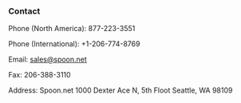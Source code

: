 ### Contact

Phone (North America): 877-223-3551

Phone (International): +1-206-774-8769

Email: [sales@spoon.net](mailto:sales@spoon.net)

Fax: 206-388-3110

Address:
Spoon.net
1000 Dexter Ace N,
5th Floot
Seattle, WA 98109